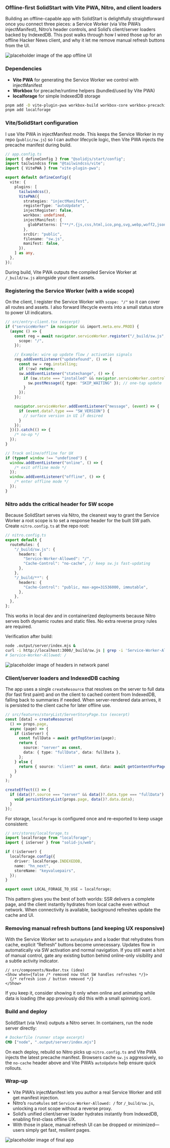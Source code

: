 ### Offline-first SolidStart with Vite PWA, Nitro, and client loaders

Building an offline-capable app with SolidStart is delightfully straightforward once you connect three pieces: a Service Worker (via Vite PWA’s injectManifest), Nitro’s header controls, and Solid’s client/server loaders backed by IndexedDB. This post walks through how I wired those up for an offline Hacker News client, and why it let me remove manual refresh buttons from the UI.

![placeholder image of the app offline UI](https://placehold.co/1200x600?text=Offline+UI+Placeholder)

### Dependencies

- **Vite PWA** for generating the Service Worker we control with injectManifest
- **Workbox** for precache/runtime helpers (bundled/used by Vite PWA)
- **localforage** for simple IndexedDB storage

```bash
pnpm add -D vite-plugin-pwa workbox-build workbox-core workbox-precaching
pnpm add localforage
```

### Vite/SolidStart configuration

I use Vite PWA in injectManifest mode. This keeps the Service Worker in my repo (`public/sw.js`) so I can author lifecycle logic, then Vite PWA injects the precache manifest during build.

```ts
// app.config.ts
import { defineConfig } from "@solidjs/start/config";
import tailwindcss from "@tailwindcss/vite";
import { VitePWA } from "vite-plugin-pwa";

export default defineConfig({
  vite: {
    plugins: [
      tailwindcss(),
      VitePWA({
        strategies: "injectManifest",
        registerType: "autoUpdate",
        injectRegister: false,
        workbox: undefined,
        injectManifest: {
          globPatterns: ["**/*.{js,css,html,ico,png,svg,webp,woff2,json}"],
        },
        srcDir: "public",
        filename: "sw.js",
        manifest: false,
      }),
    ] as any,
  },
});
```

During build, Vite PWA outputs the compiled Service Worker at `/_build/sw.js` alongside your client assets.

### Registering the Service Worker (with a wide scope)

On the client, I register the Service Worker with `scope: "/"` so it can cover all routes and assets. I also forward lifecycle events into a small status store to power UI indicators.

```ts
// src/entry-client.tsx (excerpt)
if ("serviceWorker" in navigator && import.meta.env.PROD) {
  (async () => {
    const reg = await navigator.serviceWorker.register("/_build/sw.js", {
      scope: "/",
    });

    // Example: wire up update flow / activation signals
    reg.addEventListener("updatefound", () => {
      const sw = reg.installing;
      if (!sw) return;
      sw.addEventListener("statechange", () => {
        if (sw.state === "installed" && navigator.serviceWorker.controller) {
          sw.postMessage({ type: "SKIP_WAITING" }); // one-tap update
        }
      });
    });

    navigator.serviceWorker.addEventListener("message", (event) => {
      if (event.data?.type === "SW_VERSION") {
        // surface version in UI if desired
      }
    });
  })().catch(() => {
    /* no-op */
  });
}

// Track online/offline for UX
if (typeof window !== "undefined") {
  window.addEventListener("online", () => {
    /* exit offline mode */
  });
  window.addEventListener("offline", () => {
    /* enter offline mode */
  });
}
```

### Nitro adds the critical header for SW scope

Because SolidStart serves via Nitro, the cleanest way to grant the Service Worker a root scope is to set a response header for the built SW path. Create `nitro.config.ts` at the repo root:

```ts
// nitro.config.ts
export default {
  routeRules: {
    "/_build/sw.js": {
      headers: {
        "Service-Worker-Allowed": "/",
        "Cache-Control": "no-cache", // keep sw.js fast-updating
      },
    },
    "/_build/**": {
      headers: {
        "Cache-Control": "public, max-age=31536000, immutable",
      },
    },
  },
};
```

This works in local dev and in containerized deployments because Nitro serves both dynamic routes and static files. No extra reverse proxy rules are required.

Verification after build:

```bash
node .output/server/index.mjs &
curl -i http://localhost:3000/_build/sw.js | grep -i 'Service-Worker-Allowed'
# Service-Worker-Allowed: /
```

![placeholder image of headers in network panel](https://placehold.co/1200x600?text=Headers+Panel+Placeholder)

### Client/server loaders and IndexedDB caching

The app uses a single `createResource` that resolves on the server to full data (for fast first paint) and on the client to cached content from IndexedDB, falling back to summaries if needed. When server-rendered data arrives, it is persisted to the client cache for later offline use.

```ts
// src/features/storyList/ServerStoryPage.tsx (excerpt)
const [data] = createResource(
  () => props.page,
  async (page) => {
    if (isServer) {
      const fullData = await getTopStories(page);
      return {
        source: "server" as const,
        data: { type: "fullData", data: fullData },
      };
    } else {
      return { source: "client" as const, data: await getContentForPage(page) };
    }
  }
);

createEffect(() => {
  if (data()?.source === "server" && data()?.data.type === "fullData") {
    void persistStoryList(props.page, data()?.data.data);
  }
});
```

For storage, `localforage` is configured once and re-exported to keep usage consistent:

```ts
// src/stores/localforage.ts
import localforage from "localforage";
import { isServer } from "solid-js/web";

if (!isServer) {
  localforage.config({
    driver: localforage.INDEXEDDB,
    name: "hn_next",
    storeName: "keyvaluepairs",
  });
}

export const LOCAL_FORAGE_TO_USE = localforage;
```

This pattern gives you the best of both worlds: SSR delivers a complete page, and the client instantly hydrates from local cache even without network. When connectivity is available, background refreshes update the cache and UI.

### Removing manual refresh buttons (and keeping UX responsive)

With the Service Worker set to `autoUpdate` and a loader that rehydrates from cache, explicit “Refresh” buttons become unnecessary. Updates flow in automatically via SW activation and normal navigation. If you still want a hint of manual control, gate any existing button behind online-only visibility and a subtle activity indicator.

```tsx
// src/components/NavBar.tsx (idea)
<Show when={false /* removed now that SW handles refreshes */}>
  {/* refresh icon / button removed */}
</Show>
```

If you keep it, consider showing it only when online and animating while data is loading (the app previously did this with a small spinning icon).

### Build and deploy

SolidStart (via Vinxi) outputs a Nitro server. In containers, run the node server directly:

```dockerfile
# Dockerfile (runner stage excerpt)
CMD ["node", ".output/server/index.mjs"]
```

On each deploy, rebuild so Nitro picks up `nitro.config.ts` and Vite PWA injects the latest precache manifest. Browsers cache `sw.js` aggressively, so the `no-cache` header above and Vite PWA’s `autoUpdate` help ensure quick rollouts.

### Wrap-up

- Vite PWA’s injectManifest lets you author a real Service Worker and still get manifest injection.
- Nitro’s `routeRules` set `Service-Worker-Allowed: /` for `/_build/sw.js`, unlocking a root scope without a reverse proxy.
- Solid’s unified client/server loader hydrates instantly from IndexedDB, enabling first-class offline UX.
- With those in place, manual refresh UI can be dropped or minimized—users simply get fast, resilient pages.

![placeholder image of final app](https://placehold.co/1200x600?text=Final+App+Placeholder)
